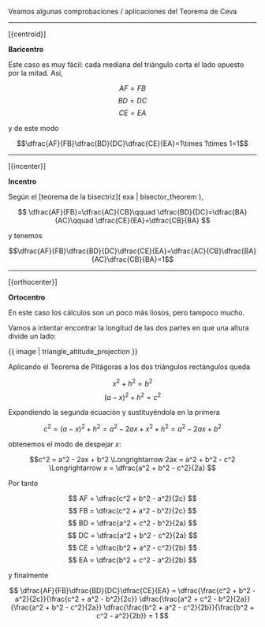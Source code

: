 Veamos algunas comprobaciones / aplicaciones del Teorema de Ceva

---

[{centroid}]

**Baricentro**

Este caso es muy fácil: cada mediana del triángulo corta el lado opuesto por la mitad. Así,

$$AF=FB$$
$$BD=DC$$
$$CE=EA$$

y de este modo

$$\dfrac{AF}{FB}\dfrac{BD}{DC}\dfrac{CE}{EA}=1\times 1\times 1=1$$

---

[{incenter}]

**Incentro**

Según el [teorema de la bisectriz]( exa | bisector_theorem ),

$$
\dfrac{AF}{FB}=\dfrac{AC}{CB}\qquad
\dfrac{BD}{DC}=\dfrac{BA}{AC}\qquad
\dfrac{CE}{EA}=\dfrac{CB}{BA}
$$

y tenemos

$$\dfrac{AF}{FB}\dfrac{BD}{DC}\dfrac{CE}{EA}=\dfrac{AC}{CB}\dfrac{BA}{AC}\dfrac{CB}{BA}=1$$

---

[{orthocenter}]

**Ortocentro**

En este caso los cálculos son un poco más liosos, pero tampoco mucho.

Vamos a intentar encontrar la longitud de las dos partes en que una altura divide un lado:

{{ image | triangle_altitude_projection }}

Aplicando el Teorema de Pitágoras a los dos triángulos rectángulos queda

$$x^2 + h^2 = b^2$$
$$(a-x)^2 + h^2 = c^2$$

Expandiendo la segunda ecuación y sustituyéndola en la primera

$$c^2 = (a-x)^2 + h^2 = a^2 - 2ax + x^2 + h^2 = a^2 - 2ax + b^2$$

obtenemos el modo de despejar $x$:

$$c^2 = a^2 - 2ax + b^2 \Longrightarrow 2ax = a^2 + b^2 - c^2 \Longrightarrow x = \dfrac{a^2 + b^2 - c^2}{2a} $$

Por tanto

$$ AF = \dfrac{c^2 + b^2 - a^2}{2c} $$
$$ FB = \dfrac{c^2 + a^2 - b^2}{2c} $$
$$ BD = \dfrac{a^2 + c^2 - b^2}{2a} $$
$$ DC = \dfrac{a^2 + b^2 - c^2}{2a} $$
$$ CE = \dfrac{b^2 + a^2 - c^2}{2b} $$
$$ EA = \dfrac{b^2 + c^2 - a^2}{2b} $$

y finalmente

$$
\dfrac{AF}{FB}\dfrac{BD}{DC}\dfrac{CE}{EA} = 
\dfrac{\frac{c^2 + b^2 - a^2}{2c}}{\frac{c^2 + a^2 - b^2}{2c}}
\dfrac{\frac{a^2 + c^2 - b^2}{2a}}{\frac{a^2 + b^2 - c^2}{2a}}
\dfrac{\frac{b^2 + a^2 - c^2}{2b}}{\frac{b^2 + c^2 - a^2}{2b}}
= 1
$$